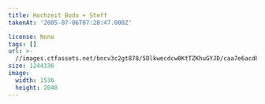 ```yaml
---
title: Hochzeit Bodo + Steff
takenAt: '2005-07-06T07:28:47.000Z'

license: None
tags: []
url: >-
  //images.ctfassets.net/bncv3c2gt878/5Dlkwecdcw0KtTZKhuGYJD/caa7e6acd8f57dac55f4c0fc6a514caa/hochzeit-bodo--steff_4559741599_o
size: 1244336
image:
  width: 1536
  height: 2048
---
```

